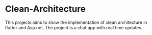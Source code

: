 # Clean-Architecture
This projects aims to show the implementation of clean architecture in flutter and Asp.net. The project is a chat app with real time updates.
